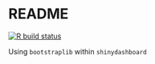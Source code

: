 README
================

<!-- badges: start -->

[![R build
status](https://github.com/konradzdeb/DashboardBootstrap/workflows/R-CMD-check/badge.svg)](https://github.com/konradzdeb/DashboardBootstrap/actions)
<!-- badges: end -->

Using `bootstraplib` within `shinydashboard`
